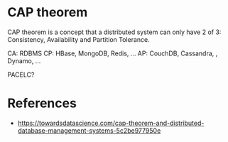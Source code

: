 # CAP theorem
CAP theorem is a concept that a distributed system can only have 2 of 3: Consistency, Availability and Partition Tolerance.

CA: RDBMS
CP: HBase, MongoDB, Redis, ...
AP: CouchDB, Cassandra, , Dynamo, ...

PACELC?

# References
* https://towardsdatascience.com/cap-theorem-and-distributed-database-management-systems-5c2be977950e